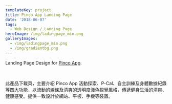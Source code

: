 ```yaml
---
templateKey: project
title: Pinco App Landing Page
date: '2018-06-07'
tags:
  - Web Design / Landing Page
heroImage: /img/ladingpage_min.png
galleryImages:
  - /img/ladingpage_min.png
  - /img/gradientbg.png
---
```

Landing Page Design for [Pinco App](http://liuliangyin.com/project/pinco-app/).

<br/>

此產品下載頁，主要介紹 Pinco App 活動探索、P-Cal、自主訓練及身體數據紀錄等四大功能，以流動的線條及清爽的透明度淺色視覺風格，傳遞健身生活的清爽、健康感受。提供一致設計於網站、平板、手機等裝置。
